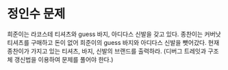 # 정인수 문제
희준이는 라코스테 티셔츠와 guess 바지, 아디다스 신발을 갖고 있다. 종찬이는 커버낫 티셔츠를 구매하고 돈이 없어 희준이의 guess 바지와 아디다스 신발을 뺏어갔다. 현재 종찬이가 가지고 있는 티셔츠, 바지, 신발의 브랜드를 출력하라.
(디버그 트레잇과 구조체 갱신법을 이용하여 문제를 풀어야 한다.)